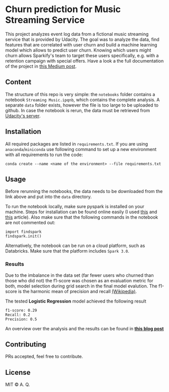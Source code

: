 # Churn prediction for Music Streaming Service

This project analyzes event log data from a fictional music streaming service that is provided by Udacity. The goal was to analyze the data, find features that are correlated with user churn and build a machine learning model which allows to predict user churn. Knowing which users might churn allows Sparkify's team to target these users specifically, e.g. with a retention campaign with special offers. Have a look a the full documentation of the project in [this Medium post](https://medium.com/@quandtreas/thinking-about-cancelling-your-music-subscription-23dc4674a299).


## Content
The structure of this repo is very simple: the `notebooks` folder contains a notebook `Streaming Music.ipqnb`, which contains the complete analysis. A separate `data` folder exists, however the file is too large to be uploaded to github. In case the notebook is rerun, the data must be retrieved from [Udacity's server](https://video.udacity-data.com/topher/2018/December/5c1d6681_medium-sparkify-event-data/medium-sparkify-event-data.json).
    
## Installation
All required packages are listed in `requirements.txt`. If you are using `anaconda`/`miniconda` use following command to set up a new environment 
with all requirements to run the code:
```
conda create --name <name of the environment> --file requirements.txt
```

## Usage
Before rerunning the notebooks, the data needs to be downloaded from the link above and put into the `data` directory.

To run the notebook locally, make sure pyspark is installed on your machine. Steps for installation can be found online easily (I used [this](https://medium.com/swlh/pyspark-on-macos-installation-and-use-31f84ca61400) and [this](https://medium.com/macoclock/how-to-install-apache-pyspark-on-macbook-pro-4a9249f0d823) article).
Also make sure that the following commands in the notebook are not commented out:
```
import findspark
findspark.init()
```
Alternatively, the notebook can be run on a cloud platform, such as Databricks. Make sure that the platform includes `Spark 3.0`.

### Results
Due to the imbalance in the data set (far fewer users who churned than those who did not) the f1-score was chosen as an evaluation metric for both, model selection during grid search in the final model evalution. The f1-score is the harmonic mean of precision and recall [(Wikipedia)](https://en.wikipedia.org/wiki/F1_score).

The tested **Logistic Regression** model achieved the following result

```
f1-score: 0.29
Recall: 0.2
Precision: 0.5
```

An overview over the analysis and the results can be found in **[this blog post](https://medium.com/@quandtreas/thinking-about-cancelling-your-music-subscription-23dc4674a299)**

## Contributing
PRs accepted, feel free to contribute.

## License
MIT © A. Q.
